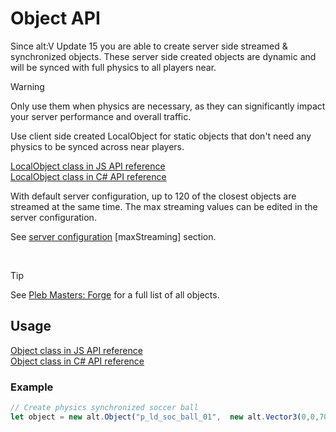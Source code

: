 # Object API

Since alt:V Update 15 you are able to create server side streamed & synchronized objects. These server side created objects are dynamic and will be synced with full physics to all players near.

> [!WARNING]
> Only use them when physics are necessary, as they can significantly impact your server performance and overall traffic.
> 
> Use client side created LocalObject for static objects that don't need any physics to be synced across near players.

[LocalObject class in JS API reference](https://docs.altv.mp/js/api/alt-client.LocalObject.html)<br>
[LocalObject class in C# API reference](https://docs.altv.mp/cs/api/AltV.Net.Client.Elements.Entities.LocalObject.html)<br>

With default server configuration, up to 120 of the closest objects are streamed at the same time. The max streaming values can be edited in the server configuration.

See [server configuration](configs/server.md) [maxStreaming] section.

<br>

> [!TIP]
> See <a href='https://forge.plebmasters.de/objects'>Pleb Masters: Forge</a> for a full list of all objects.

## Usage

[Object class in JS API reference](https://docs.altv.mp/js/api/alt-server.Object.html)<br>
[Object class in C# API reference](https://docs.altv.mp/cs/api/AltV.Net.Elements.Entities.Object.html)<br>

### Example

```js
// Create physics synchronized soccer ball
let object = new alt.Object("p_ld_soc_ball_01",  new alt.Vector3(0,0,70), new.alt.Vector3(0,0,0));
```